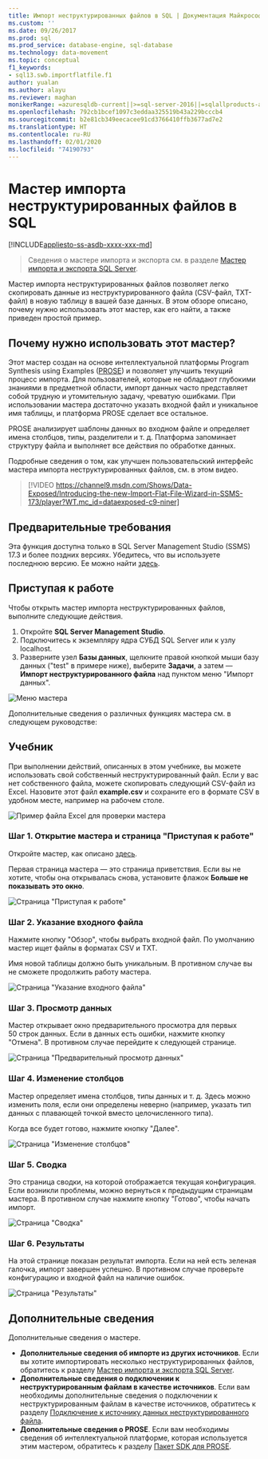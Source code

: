 ```yaml
---
title: Импорт неструктурированных файлов в SQL | Документация Майкрософт
ms.custom: ''
ms.date: 09/26/2017
ms.prod: sql
ms.prod_service: database-engine, sql-database
ms.technology: data-movement
ms.topic: conceptual
f1_keywords:
- sql13.swb.importflatfile.f1
author: yualan
ms.author: alayu
ms.reviewer: maghan
monikerRange: =azuresqldb-current||>=sql-server-2016||=sqlallproducts-allversions||>=sql-server-linux-2017||=azuresqldb-mi-current
ms.openlocfilehash: 792cb1bcef1097c3eddaa325519b43a229bcccb4
ms.sourcegitcommit: b2e81cb349eecacee91cd3766410ffb3677ad7e2
ms.translationtype: HT
ms.contentlocale: ru-RU
ms.lasthandoff: 02/01/2020
ms.locfileid: "74190793"
---
```

# <a name="import-flat-file-to-sql-wizard"></a>Мастер импорта неструктурированных файлов в SQL
[!INCLUDE[appliesto-ss-asdb-xxxx-xxx-md](../../includes/appliesto-ss-asdb-xxxx-xxx-md.md)]
> Сведения о мастере импорта и экспорта см. в разделе [Мастер импорта и экспорта SQL Server](https://docs.microsoft.com/sql/integration-services/import-export-data/import-and-export-data-with-the-sql-server-import-and-export-wizard).

Мастер импорта неструктурированных файлов позволяет легко скопировать данные из неструктурированного файла (CSV-файл, TXT-файл) в новую таблицу в вашей базе данных. В этом обзоре описано, почему нужно использовать этот мастер, как его найти, а также приведен простой пример.

## <a name="why-would-i-use-this-wizard"></a>Почему нужно использовать этот мастер?
Этот мастер создан на основе интеллектуальной платформы Program Synthesis using Examples ([PROSE](https://microsoft.github.io/prose/)) и позволяет улучшить текущий процесс импорта. Для пользователей, которые не обладают глубокими знаниями в предметной области, импорт данных часто представляет собой трудную и утомительную задачу, чреватую ошибками. При использовании мастера достаточно указать входной файл и уникальное имя таблицы, и платформа PROSE сделает все остальное.

PROSE анализирует шаблоны данных во входном файле и определяет имена столбцов, типы, разделители и т. д. Платформа запоминает структуру файла и выполняет все действия по обработке данных.

Подробные сведения о том, как улучшен пользовательский интерфейс мастера импорта неструктурированных файлов, см. в этом видео.

> [!VIDEO https://channel9.msdn.com/Shows/Data-Exposed/Introducing-the-new-Import-Flat-File-Wizard-in-SSMS-173/player?WT.mc_id=dataexposed-c9-niner]

## <a name="prerequisites"></a>Предварительные требования
Эта функция доступна только в SQL Server Management Studio (SSMS) 17.3 и более поздних версиях. Убедитесь, что вы используете последнюю версию. Ее можно найти [здесь](https://docs.microsoft.com/sql/ssms/download-sql-server-management-studio-ssms).
 
## <a id="started"></a> Приступая к работе
Чтобы открыть мастер импорта неструктурированных файлов, выполните следующие действия.

1. Откройте **SQL Server Management Studio**.
2. Подключитесь к экземпляру ядра СУБД SQL Server или к узлу localhost.
3. Разверните узел **Базы данных**, щелкните правой кнопкой мыши базу данных ("test" в примере ниже), выберите **Задачи**, а затем — **Импорт неструктурированного файла** над пунктом меню "Импорт данных".

![Меню мастера](media/import-flat-file-wizard/importffmenu.png)

Дополнительные сведения о различных функциях мастера см. в следующем руководстве:

## <a name="tutorial"></a>Учебник
При выполнении действий, описанных в этом учебнике, вы можете использовать свой собственный неструктурированный файл. Если у вас нет собственного файла, можете скопировать следующий CSV-файл из Excel. Назовите этот файл **example.csv** и сохраните его в формате CSV в удобном месте, например на рабочем столе.

![Пример файла Excel для проверки мастера](media/import-flat-file-wizard/importffexample.png)

### <a name="step-1-access-wizard-and-intro-page"></a>Шаг 1. Открытие мастера и страница "Приступая к работе"
Откройте мастер, как описано [здесь](#started).

Первая страница мастера — это страница приветствия. Если вы не хотите, чтобы она открывалась снова, установите флажок **Больше не показывать это окно**.

![Страница "Приступая к работе"](media/import-flat-file-wizard/importffintro.png)

### <a name="step-2-specify-input-file"></a>Шаг 2. Указание входного файла
Нажмите кнопку "Обзор", чтобы выбрать входной файл. По умолчанию мастер ищет файлы в форматах CSV и TXT. 

Имя новой таблицы должно быть уникальным. В противном случае вы не сможете продолжить работу мастера.

![Страница "Указание входного файла"](media/import-flat-file-wizard/importffspecify.png)

### <a name="step-3-preview-data"></a>Шаг 3. Просмотр данных
Мастер открывает окно предварительного просмотра для первых 50 строк данных. Если в данных есть ошибки, нажмите кнопку "Отмена". В противном случае перейдите к следующей странице.

![Страница "Предварительный просмотр данных"](media/import-flat-file-wizard/importffpreview.png)

### <a name="step-4-modify-columns"></a>Шаг 4. Изменение столбцов
Мастер определяет имена столбцов, типы данных и т. д. Здесь можно изменить поля, если они определены неверно (например, указать тип данных с плавающей точкой вместо целочисленного типа).

Когда все будет готово, нажмите кнопку "Далее".

![Страница "Изменение столбцов"](media/import-flat-file-wizard/importffmodify.png)

### <a name="step-5-summary"></a>Шаг 5. Сводка
Это страница сводки, на которой отображается текущая конфигурация. Если возникли проблемы, можно вернуться к предыдущим страницам мастера. В противном случае нажмите кнопку "Готово", чтобы начать импорт.

![Страница "Сводка"](media/import-flat-file-wizard/importffsummary.png)

### <a name="step-6-results"></a>Шаг 6. Результаты
На этой странице показан результат импорта. Если на ней есть зеленая галочка, импорт завершен успешно. В противном случае проверьте конфигурацию и входной файл на наличие ошибок.

![Страница "Результаты"](media/import-flat-file-wizard/importffresults.png)

## <a name="learn-more"></a>Дополнительные сведения

Дополнительные сведения о мастере.
 
- **Дополнительные сведения об импорте из других источников**. Если вы хотите импортировать несколько неструктурированных файлов, обратитесь к разделу [Мастер импорта и экспорта SQL Server](https://docs.microsoft.com/sql/integration-services/import-export-data/import-and-export-data-with-the-sql-server-import-and-export-wizard).
- **Дополнительные сведения о подключении к неструктурированным файлам в качестве источников**. Если вам необходимы дополнительные сведения о подключении к неструктурированным файлам в качестве источников, обратитесь к разделу [Подключение к источнику данных неструктурированного файла](https://docs.microsoft.com/sql/integration-services/import-export-data/connect-to-a-flat-file-data-source-sql-server-import-and-export-wizard).
- **Дополнительные сведения о PROSE**. Если вам необходимы сведения об интеллектуальной платформе, которая используется этим мастером, обратитесь к разделу [Пакет SDK для PROSE](https://microsoft.github.io/prose/).


